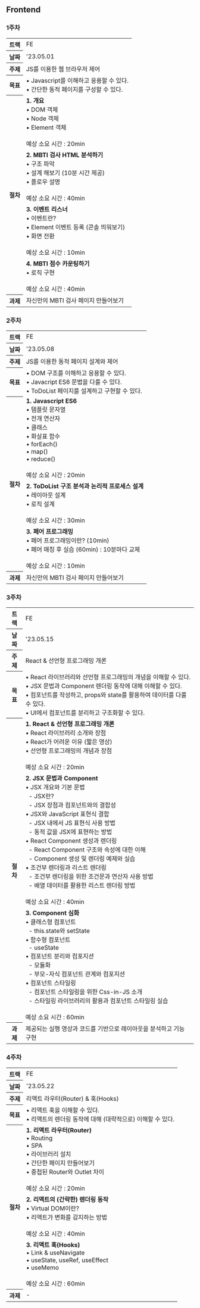## Frontend

### 1주차

<table>
    <tbody>
        <tr>
            <th>트랙</th>
            <td>FE</td>
        </tr>
        <tr>
            <th>날짜</th>
            <td>'23.05.01</td>
        </tr>
        <tr>
            <th>주제</th>
            <td>JS를 이용한 웹 브라우저 제어</td>
        </tr>
        <tr>
            <th>목표</th>
            <td>
                • Javascript를 이해하고 응용할 수 있다.<br/>
                • 간단한 동적 페이지를 구성할 수 있다.
            </td>
        </tr>
        <tr>
            <th rowspan="4">절차</th>
            <td>
                <strong>1. 개요</strong><br/>
                • DOM 객체<br/>
                • Node 객체<br/>
                • Element 객체<br/>
                <br/>
                예상 소요 시간 : 20min
            </td>
        </tr>
        <tr>
            <td>
                <strong>2. MBTI 검사 HTML 분석하기</strong><br/>
                • 구조 파악<br/>
                • 설계 해보기 (10분 시간 제공)<br/>
                • 플로우 설명<br/>
                <br/>
                예상 소요 시간 : 40min
            </td>
        </tr>
        <tr>
            <td>
                <strong>3. 이벤트 리스너</strong><br/>
                • 이벤트란?<br/>
                • Element 이벤트 등록 (콘솔 띄워보기)<br/>
                • 화면 전환<br/>
                <br/>
                예상 소요 시간 : 10min
            </td>
        </tr>
        <tr>
            <td>
                <strong>4. MBTI 점수 카운팅하기</strong><br/>
                • 로직 구현<br/>
                <br/>
                예상 소요 시간 : 40min
            </td>
        </tr>
        <tr>
            <th>과제</th>
            <td>자신만의 MBTI 검사 페이지 만들어보기</td>
        </tr>
    </tbody>
</table>

### 2주차

<table>
    <tbody>
        <tr>
            <th>트랙</th>
            <td>FE</td>
        </tr>
        <tr>
            <th>날짜</th>
            <td>'23.05.08</td>
        </tr>
        <tr>
            <th>주제</th>
            <td>JS를 이용한 동적 페이지 설계와 제어</td>
        </tr>
        <tr>
            <th>목표</th>
            <td>
                • DOM 구조를 이해하고 응용할 수 있다.<br/>
                • Javacript ES6 문법을 다룰 수 있다.<br/>
                • ToDoList 페이지를 설계하고 구현할 수 있다.<br/>
            </td>
        </tr>
        <tr>
            <th rowspan="3">절차</th>
            <td>
                <strong>1. Javascript ES6</strong><br/>
                • 템플릿 문자열<br/>
                • 전개 연산자<br/>
                • 클래스<br/>
                • 화살표 함수<br/>
                • forEach()<br/>
                • map()<br/>
                • reduce()<br/>
                <br/>
                예상 소요 시간 : 20min
            </td>
        </tr>
        <tr>
            <td>
                <strong>2. ToDoList 구조 분석과 논리적 프로세스 설계</strong><br/>
                • 레이아웃 설계<br/>
                • 로직 설계<br/>
                <br/>
                예상 소요 시간 : 30min
            </td>
        </tr>
        <tr>
            <td>
                <strong>3. 페어 프로그래밍</strong><br/>
                • 페어 프로그래밍이란? (10min)<br/>
                • 페어 매칭 후 실습 (60min) : 10분마다 교체 <br/>
                <br/>
                예상 소요 시간 : 10min
            </td>
        </tr>
        <tr>
            <th>과제</th>
            <td>자신만의 MBTI 검사 페이지 만들어보기</td>
        </tr>
    </tbody>
</table>

### 3주차

<table>
    <tbody>
        <tr>
            <th>트랙</th>
            <td>FE</td>
        </tr>
        <tr>
            <th>날짜</th>
            <td>'23.05.15</td>
        </tr>
        <tr>
            <th>주제</th>
            <td>React & 선언형 프로그래밍 개론</td>
        </tr>
        <tr>
            <th>목표</th>
            <td>
                • React 라이브러리와 선언형 프로그래밍의 개념을 이해할 수 있다.<br/>
                • JSX 문법과 Component 렌더링 동작에 대해 이해할 수 있다.<br/>
                • 컴포넌트를 작성하고, props와 state를 활용하여 데이터를 다룰 수 있다.<br/>
                • UI에서 컴포넌트를 분리하고 구조화할 수 있다.<br/>
            </td>
        </tr>
        <tr>
            <th rowspan="3">절차</th>
            <td>
                <strong>1. React & 선언형 프로그래밍 개론</strong><br/>
                • React 라이브러리 소개와 장점<br/>
                • React가 어려운 이유 (짧은 영상)<br/>
                • 선언형 프로그래밍의 개념과 장점<br/>
                <br/>
                예상 소요 시간 : 20min
            </td>
        </tr>
        <tr>
            <td>
                <strong>2. JSX 문법과 Component</strong><br/>
                • JSX 개요와 기본 문법<br/>
                  &nbsp;&nbsp;- JSX란?<br/>
                  &nbsp;&nbsp;- JSX 장점과 컴포넌트와의 결합성<br/>
                • JSX와 JavaScript 표현식 결합<br/>
                  &nbsp;&nbsp;- JSX 내에서 JS 표현식 사용 방법<br/>
                  &nbsp;&nbsp;- 동적 값을 JSX에 표현하는 방법<br/>
                • React Component 생성과 렌더링<br/>
                  &nbsp;&nbsp;- React Component 구조와 속성에 대한 이해<br/>
                  &nbsp;&nbsp;- Component 생성 및 렌더링 예제와 실습<br/>
                • 조건부 렌더링과 리스트 렌더링<br/>
                  &nbsp;&nbsp;- 조건부 렌더링을 위한 조건문과 연산자 사용 방법<br/>
                  &nbsp;&nbsp;- 배열 데이터를 활용한 리스트 렌더링 방법<br/>
                <br/>
                예상 소요 시간 : 40min
            </td>
        </tr>
        <tr>
            <td>
                <strong>3. Component 심화</strong><br/>
                • 클래스형 컴포넌트<br/>
                  &nbsp;&nbsp;- this.state와 setState<br/>
                • 함수형 컴포넌트<br/>
                  &nbsp;&nbsp;- useState<br/>
                • 컴포넌트 분리와 컴포지션<br/>
                  &nbsp;&nbsp;- 모듈화<br/>
                  &nbsp;&nbsp;- 부모-자식 컴포넌트 관계와 컴포지션<br/>
                • 컴포넌트 스타일링<br/>
                  &nbsp;&nbsp;- 컴포넌트 스타일링을 위한 Css-in-JS 소개<br/>
                  &nbsp;&nbsp;- 스타일링 라이브러리의 활용과 컴포넌트 스타일링 실습<br/>
                <br/>
                예상 소요 시간 : 60min
            </td>
        </tr>
        <tr>
            <th>과제</th>
            <td>제공되는 실행 영상과 코드를 기반으로 레이아웃을 분석하고 기능 구현</td>
        </tr>
    </tbody>
</table>

### 4주차

<table>
    <tbody>
        <tr>
            <th>트랙</th>
            <td>FE</td>
        </tr>
        <tr>
            <th>날짜</th>
            <td>'23.05.22</td>
        </tr>
        <tr>
            <th>주제</th>
            <td>리액트 라우터(Router) & 훅(Hooks) </td>
        </tr>
        <tr>
            <th>목표</th>
            <td>
                • 리액트 훅을 이해할 수 있다.<br/>
                • 리액트의 렌더링 동작에 대해 (대략적으로) 이해할 수 있다.<br/>
            </td>
        </tr>
        <tr>
            <th rowspan="3">절차</th>
            <td>
                <strong>1. 리액트 라우터(Router)</strong><br/>
                • Routing<br/>
                • SPA<br/>
                • 라이브러리 설치<br/>
                • 간단한 페이지 만들어보기<br/>
                • 중첩된 Router와 Outlet 차이<br/>
                <br/>
                예상 소요 시간 : 20min
            </td>
        </tr>
        <tr>
            <td>
                <strong>2. 리액트의 (간략한) 렌더링 동작</strong><br/>
                • Virtual DOM이란?<br/>
                • 리액트가 변화를 감지하는 방법<br/>
                <br/>
                예상 소요 시간 : 40min
            </td>
        </tr>
        <tr>
            <td>
                <strong>3. 리액트 훅(Hooks)</strong><br/>
                • Link & useNavigate<br/>
                • useState, useRef, useEffect<br/>
                • useMemo<br/>
                <br/>
                예상 소요 시간 : 60min
            </td>
        </tr>
        <tr>
            <th>과제</th>
            <td>-</td>
        </tr>
    </tbody>
</table>
